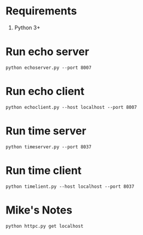 # Requirements
1. Python 3+

# Run echo server

`python echoserver.py --port 8007`

# Run echo client

`python echoclient.py --host localhost --port 8007`

# Run time server

`python timeserver.py --port 8037`

# Run time client

`python timelient.py --host localhost --port 8037`

# Mike's Notes
`python httpc.py get localhost`